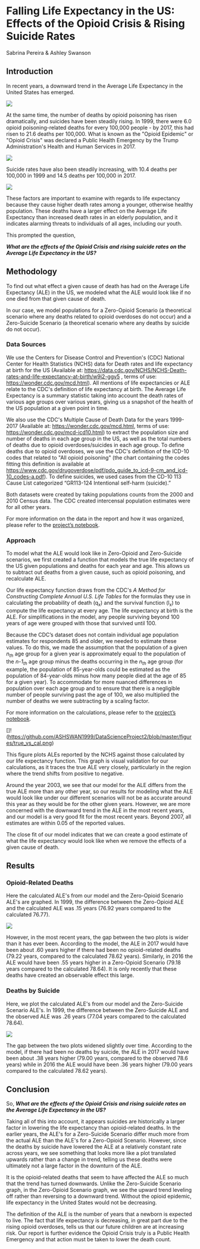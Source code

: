
# Falling Life Expectancy in the US: Effects of the Opioid Crisis & Rising Suicide Rates 

Sabrina Pereira & Ashley Swanson


## **Introduction**

In recent years, a downward trend in the Average Life Expectancy in the United States has emerged.

![](https://github.com/ASHSWAN1999/DataScienceProject2/blob/master/figures/ALE.png)

At the same time, the number of deaths by opioid poisoning has risen dramatically, and suicides have been steadily rising. In 1999, there were 6.0 opioid poisoning-related deaths for every 100,000 people - by 2017, this had risen to 21.6 deaths per 100,000. What is known as the "Opioid Epidemic" or "Opioid Crisis" was declared a Public Health Emergency by the Trump Administration's Health and Human Services in 2017.

![](https://github.com/ASHSWAN1999/DataScienceProject2/blob/master/figures/opioid_over_time.png)

Suicide rates have also been steadily increasing, with 10.4 deaths per 100,000 in 1999 and 14.5 deaths per 100,000 in 2017.

![](https://github.com/ASHSWAN1999/DataScienceProject2/blob/master/figures/suicide_over_time.png)

These factors are important to examine with regards to life expectancy because they cause higher death rates among a younger, otherwise healthy population. These deaths have a larger effect on the Average Life Expectancy than increased death rates in an elderly population, and it indicates alarming threats to individuals of all ages, including our youth. 

This prompted the question,

_**What are the effects of the Opioid Crisis and rising suicide rates on the Average Life Expectancy in the US?**_


## **Methodology**

To find out what effect a given cause of death has had on the Average Life Expectancy (ALE) in the US, we modeled what the ALE would look like if no one died from that given cause of death. 

In our case, we model populations for a Zero-Opioid Scenario (a theoretical scenario where any deaths related to opioid overdoses do not occur) and a Zero-Suicide Scenario (a theoretical scenario where any deaths by suicide do not occur).

### Data Sources

We use the Centers for Disease Control and Prevention's (CDC) National Center for Health Statistics (NCHS) data for Death rates and life expectancy at birth for the US (Available at: https://data.cdc.gov/NCHS/NCHS-Death-rates-and-life-expectancy-at-birth/w9j2-ggv5 , terms of use: https://wonder.cdc.gov/mcd.html). All mentions of life expectancies or ALE relate to the CDC's definition of life expectancy at birth. The Average Life Expectancy is a summary statistic taking into account the death rates of various age groups over various years, giving us a snapshot of the health of the US population at a given point in time.

We also use the CDC's Multiple Cause of Death Data for the years 1999-2017 (Available at: https://wonder.cdc.gov/mcd.html, terms of use: https://wonder.cdc.gov/mcd-icd10.html) to extract the population size and number of deaths in each age group in the US, as well as the total numbers of deaths due to opioid overdoses/suicides in each age group. To define deaths due to opioid overdoses, we use the CDC's definition of the ICD-10 codes that related to "All opioid poisoning" (the chart containing the codes fitting this definition is available at https://www.cdc.gov/drugoverdose/pdf/pdo_guide_to_icd-9-cm_and_icd-10_codes-a.pdf). To define suicides, we used cases from the CD-10 113 Cause List categorized “GR113-124 Intentional self-harm (suicide).”

Both datasets were created by taking populations counts from the 2000 and 2010 Census data. The CDC created intercensal population estimates were for all other years.

For more information on the data in the report and how it was organized, please refer to the [project’s notebook](https://github.com/ASHSWAN1999/DataScienceProject2/blob/master/project2.ipynb).


### Approach

To model what the ALE would look like in Zero-Opioid and Zero-Suicide scenarios, we first created a function that models the true life expectancy of the US given populations and deaths for each year and age. This allows us to subtract out deaths from a given cause, such as opioid poisoning, and recalculate ALE. 

Our life expectancy function draws from the CDC's *A Method for Constructing Complete Annual U.S. Life Tables* for the formulas they use in calculating the probability of death (q<sub>x</sub>) and the survival function (l<sub>x</sub>) to compute the life expectancy at every age. The life expectancy at birth is the ALE. For simplifications in the model, any people surviving beyond 100 years of age were grouped with those that survived until 100.

Because the CDC’s dataset does not contain individual age population estimates for respondents 85 and older,  we needed to estimate these values. To do this, we made the assumption that the population of a given *n<sub>th</sub>* age group for a given year is approximately equal to the population of the  *n-1<sub>th</sub>* age group minus the deaths occurring in the *n<sub>th</sub>* age group (for example, the population of 85-year-olds could be estimated as the population of 84-year-olds minus how many people died at the age of 85 for a given year). To accommodate for more nuanced differences in population over each age group and to ensure that there is a negligible number of people surviving past the age of 100, we also multiplied the number of deaths we were subtracting by a scaling factor. 

For more information on the calculations, please refer to the [project’s notebook](https://github.com/ASHSWAN1999/DataScienceProject2/blob/master/project2.ipynb).

[]!(https://github.com/ASHSWAN1999/DataScienceProject2/blob/master/figures/true_vs_cal.png)

This figure plots ALEs reported by the NCHS against those calculated by our life expectancy function. This graph is visual validation for our calculations, as it traces the true ALE very closely, particularly in the region where the trend shifts from positive to negative. 

Around the year 2003, we see that our model for the ALE differs from the true ALE more than any other year, so our results for modeling what the ALE would look like under our different scenarios will not be as accurate around this year as they would be for the other given years. However, we are more concerned with the downward trend in the ALE in the most recent years, and our model is a very good fit for the most recent years. Beyond 2007, all estimates are within 0.05 of the reported values.

The close fit of our model indicates that we can create a good estimate of what the life expectancy would look like when we remove the effects of a given cause of death.


## **Results**

### Opioid-Related Deaths

Here the calculated ALE's from our model and the Zero-Opioid Scenario ALE's are graphed. In 1999, the difference between the Zero-Opioid ALE and the calculated ALE was .15 years (76.92 years compared to the calculated 76.77). 

![](https://github.com/ASHSWAN1999/DataScienceProject2/blob/master/figures/zero_opioid.png)

However, in the most recent years, the gap between the two plots is wider than it has ever been. According to the model, the ALE in 2017 would have been about .60 years higher if there had been no opioid-related deaths (79.22 years, compared to the calculated 78.62 years). Similarly, in 2016 the ALE would have been .55 years higher in a Zero-Opioid Scenario (79.18 years compared to the calculated 78.64). It is only recently that these deaths have created an observable effect this large. 

### Deaths by Suicide 

Here, we plot the calculated ALE's from our model and the Zero-Suicide Scenario ALE's. In 1999, the difference between the Zero-Suicide ALE and the observed ALE was .26 years (77.04 years compared to the calculated 78.64). 

![](https://github.com/ASHSWAN1999/DataScienceProject2/blob/master/figures/zero_suicide.png)

The gap between the two plots widened slightly over time. According to the model, if there had been no deaths by suicide, the ALE in 2017 would have been about .38 years higher (79.00 years, compared to the observed 78.6 years) while in 2016 the ALE would have been .36 years higher (79.00 years compared to the calculated 78.62 years). 


## **Conclusion**

So, _**What are the effects of the Opioid Crisis and rising suicide rates on the Average Life Expectancy in the US?**_

Taking all of this into account, it appears suicides are historically a larger factor in lowering the life expectancy than opioid-related deaths. In the earlier years, the ALE's for a Zero-Suicide Scenario differ much more from the actual ALE than the ALE's for a Zero-Opioid Scenario. 
However, since the deaths by suicide have lowered the ALE at a relatively constant rate across years, we see something that looks more like a plot translated upwards rather than a change in trend, telling us these deaths were ultimately not a large factor in the downturn of the ALE. 

It is the opioid-related deaths that seem to have affected the ALE so much that the trend has turned downwards. Unlike the Zero-Suicide Scenario graph, in the Zero-Opioid Scenario graph, we see the upward trend leveling off rather than reversing to a downward trend. Without the opioid epidemic, life expectancy in the United States would not be decreasing. 

The definition of the ALE is the number of years that a newborn is expected to live. The fact that life expectancy is decreasing, in great part due to the rising opioid overdoses, tells us that our future children are at increasing risk. Our report is further evidence the Opioid Crisis truly is a Public Health Emergency and that action must be taken to lower the death count. 
